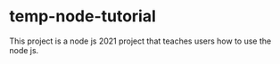 # temp-node-tutorial
This project is a node js 2021 project that teaches users how to use the node js.
